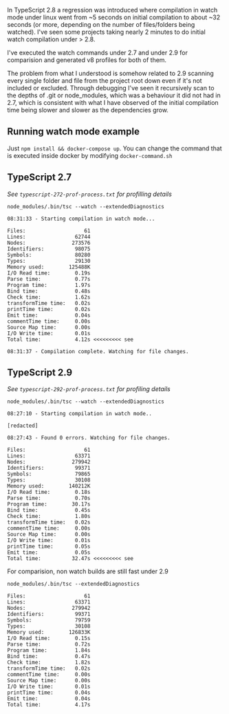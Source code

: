 In TypeScript 2.8 a regression was introduced where compilation in
watch mode under linux went from ~5 seconds on initial compilation
to about ~32 seconds (or more, depending on the number of files/folders
being watched). I've seen some projects taking nearly 2 minutes to
do initial watch compilation under > 2.8.

I've executed the watch commands under 2.7 and under 2.9 for comparision
and generated v8 profiles for both of them.

The problem from what I understood is somehow related to 2.9 scanning every
single folder and file from the project root down even if it's not included
or excluded. Through debugging I've seen it recursively scan to the depths
of .git or node_modules, which was a behaviour it did not had in 2.7, which
is consistent with what I have observed of the initial compilation time being
slower and slower as the dependencies grow.

## Running watch mode example

Just `npm install && docker-compose up`. You can change the command that
is executed inside docker by modifying `docker-command.sh`

## TypeScript 2.7

_See `typescript-272-prof-process.txt` for profilling details_

```
node_modules/.bin/tsc --watch --extendedDiagnostics

08:31:33 - Starting compilation in watch mode...

Files:                   61
Lines:                62744
Nodes:               273576
Identifiers:          98075
Symbols:              80280
Types:                29130
Memory used:        125488K
I/O Read time:        0.19s
Parse time:           0.77s
Program time:         1.97s
Bind time:            0.48s
Check time:           1.62s
transformTime time:   0.02s
printTime time:       0.02s
Emit time:            0.04s
commentTime time:     0.00s
Source Map time:      0.00s
I/O Write time:       0.01s
Total time:           4.12s <<<<<<<<< see

08:31:37 - Compilation complete. Watching for file changes.
```

## TypeScript 2.9

_See `typescript-292-prof-process.txt` for profiling details_

```
node_modules/.bin/tsc --watch --extendedDiagnostics

08:27:10 - Starting compilation in watch mode..

[redacted]

08:27:43 - Found 0 errors. Watching for file changes.

Files:                   61
Lines:                63371
Nodes:               279942
Identifiers:          99371
Symbols:              79865
Types:                30108
Memory used:        140212K
I/O Read time:        0.18s
Parse time:           0.70s
Program time:        30.17s
Bind time:            0.45s
Check time:           1.80s
transformTime time:   0.02s
commentTime time:     0.00s
Source Map time:      0.00s
I/O Write time:       0.01s
printTime time:       0.05s
Emit time:            0.05s
Total time:          32.47s <<<<<<<<< see
```

For comparision, non watch builds are still fast under 2.9

```
node_modules/.bin/tsc --extendedDiagnostics

Files:                   61
Lines:                63371
Nodes:               279942
Identifiers:          99371
Symbols:              79759
Types:                30108
Memory used:        126833K
I/O Read time:        0.15s
Parse time:           0.72s
Program time:         1.84s
Bind time:            0.47s
Check time:           1.82s
transformTime time:   0.02s
commentTime time:     0.00s
Source Map time:      0.00s
I/O Write time:       0.01s
printTime time:       0.04s
Emit time:            0.04s
Total time:           4.17s
```
